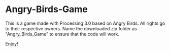 # Angry-Birds-Game
This is a game made with Processing 3.0 based on Angry Birds.
All rights go to their respective owners.
Name the downloaded zip folder as "Angry_Birds_Game" to ensure that the code will work.

Enjoy!
